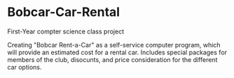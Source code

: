 # Bobcar-Car-Rental

First-Year compter science class project

Creating "Bobcar Rent-a-Car" as a self-service computer program, which will provide an estimated cost for a rental car.
Includes special packages for members of the club, disocunts, and price consideration for the different car options.
